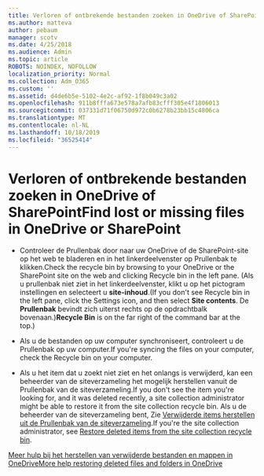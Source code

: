 ```yaml
---
title: Verloren of ontbrekende bestanden zoeken in OneDrive of SharePoint
ms.author: matteva
author: pebaum
manager: scotv
ms.date: 4/25/2018
ms.audience: Admin
ms.topic: article
ROBOTS: NOINDEX, NOFOLLOW
localization_priority: Normal
ms.collection: Adm_O365
ms.custom: ''
ms.assetid: d4de6b5e-5102-4e2c-af92-1f8b049c3a02
ms.openlocfilehash: 911b8fffa673e578a7afb83cfff305e4f1806013
ms.sourcegitcommit: 037331d71f06750d972c0b6278b23bb15c4806ca
ms.translationtype: MT
ms.contentlocale: nl-NL
ms.lasthandoff: 10/18/2019
ms.locfileid: "36525414"
---
```

# <a name="find-lost-or-missing-files-in-onedrive-or-sharepoint"></a><span data-ttu-id="d3e64-102">Verloren of ontbrekende bestanden zoeken in OneDrive of SharePoint</span><span class="sxs-lookup"><span data-stu-id="d3e64-102">Find lost or missing files in OneDrive or SharePoint</span></span>

- <span data-ttu-id="d3e64-103">Controleer de Prullenbak door naar uw OneDrive of de SharePoint-site op het web te bladeren en in het linkerdeelvenster op Prullenbak te klikken.</span><span class="sxs-lookup"><span data-stu-id="d3e64-103">Check the recycle bin by browsing to your OneDrive or the SharePoint site on the web and clicking Recycle bin in the left pane.</span></span> <span data-ttu-id="d3e64-104">(Als u prullenbak niet ziet in het linkerdeelvenster, klikt u op het pictogram instellingen en selecteert u **site-inhoud**.</span><span class="sxs-lookup"><span data-stu-id="d3e64-104">(If you don't see Recycle bin in the left pane, click the Settings icon, and then select **Site contents**.</span></span> <span data-ttu-id="d3e64-105">De **Prullenbak** bevindt zich uiterst rechts op de opdrachtbalk bovenaan.)</span><span class="sxs-lookup"><span data-stu-id="d3e64-105">**Recycle Bin** is on the far right of the command bar at the top.)</span></span> 
    
- <span data-ttu-id="d3e64-106">Als u de bestanden op uw computer synchroniseert, controleert u de Prullenbak op uw computer.</span><span class="sxs-lookup"><span data-stu-id="d3e64-106">If you're syncing the files on your computer, check the Recycle bin on your computer.</span></span> 
    
- <span data-ttu-id="d3e64-107">Als u het item dat u zoekt niet ziet en het onlangs is verwijderd, kan een beheerder van de siteverzameling het mogelijk herstellen vanuit de Prullenbak van de siteverzameling.</span><span class="sxs-lookup"><span data-stu-id="d3e64-107">If you don't see the item you're looking for, and it was deleted recently, a site collection administrator might be able to restore it from the site collection recycle bin.</span></span> <span data-ttu-id="d3e64-108">Als u de beheerder van de siteverzameling bent, Zie [Verwijderde items herstellen uit de Prullenbak van de siteverzameling](https://go.microsoft.com/fwlink/?linkid=866439).</span><span class="sxs-lookup"><span data-stu-id="d3e64-108">If you're the site collection administrator, see [Restore deleted items from the site collection recycle bin](https://go.microsoft.com/fwlink/?linkid=866439).</span></span>
    
[<span data-ttu-id="d3e64-109">Meer hulp bij het herstellen van verwijderde bestanden en mappen in OneDrive</span><span class="sxs-lookup"><span data-stu-id="d3e64-109">More help restoring deleted files and folders in OneDrive</span></span>](https://go.microsoft.com/fwlink/?linkid=872872)
  


